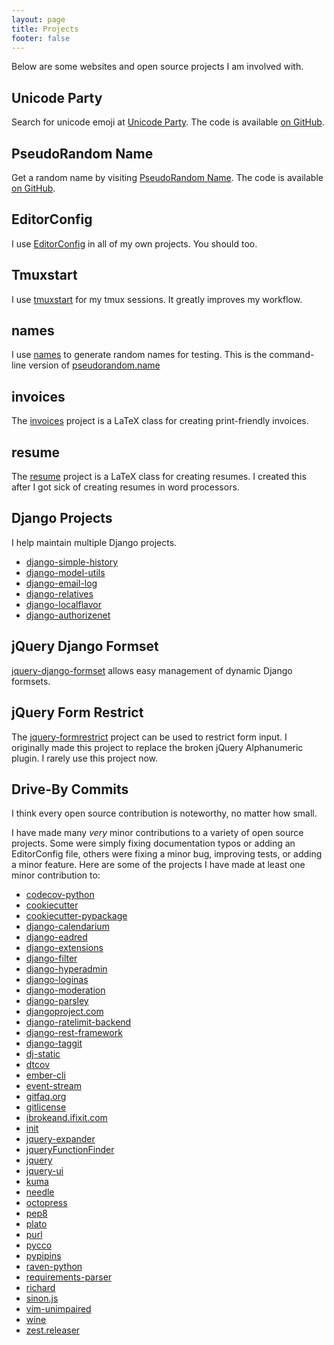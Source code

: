 ```yaml
---
layout: page
title: Projects
footer: false
---
```


Below are some websites and open source projects I am involved with.

## Unicode Party

Search for unicode emoji at [Unicode Party](http://unicode.party).  The code is available [on GitHub](https://github.com/TruthfulTechnology/unicode.party).

## PseudoRandom Name

Get a random name by visiting [PseudoRandom Name](http://www.pseudorandom.name/).  The code is available [on GitHub](https://github.com/treyhunner/pseudorandom.name).

## EditorConfig

I use [EditorConfig][] in all of my own projects.  You should too.

## Tmuxstart

I use [tmuxstart][] for my tmux sessions.  It greatly improves my workflow.

## names

I use [names][] to generate random names for testing.  This is the command-line version of [pseudorandom.name](http://pseudorandom.name)

<!--

## dotfiles

I host my [dotfiles][] on Github.

-->

## invoices

The [invoices][] project is a LaTeX class for creating print-friendly invoices.

## resume

The [resume][] project is a LaTeX class for creating resumes.  I created this
after I got sick of creating resumes in word processors.

## Django Projects

I help maintain multiple Django projects.

- [django-simple-history][]
- [django-model-utils][]
- [django-email-log][]
- [django-relatives][]
- [django-localflavor][]
- [django-authorizenet][]

## jQuery Django Formset

[jquery-django-formset][] allows easy management of dynamic Django formsets.

## jQuery Form Restrict

The [jquery-formrestrict][] project can be used to restrict form input.  I
originally made this project to replace the broken jQuery Alphanumeric plugin.
I rarely use this project now.

## Drive-By Commits

I think every open source contribution is noteworthy, no matter how small.

I have made many *very* minor contributions to a variety of open source projects.  Some were simply fixing documentation typos or adding an EditorConfig file, others were fixing a minor bug, improving tests, or adding a minor feature.  Here are some of the projects I have made at least one minor contribution to:

- [codecov-python][]
- [cookiecutter][]
- [cookiecutter-pypackage][]
- [django-calendarium][]
- [django-eadred][]
- [django-extensions][]
- [django-filter][]
- [django-hyperadmin][]
- [django-loginas][]
- [django-moderation][]
- [django-parsley][]
- [djangoproject.com][]
- [django-ratelimit-backend][]
- [django-rest-framework][]
- [django-taggit][]
- [dj-static][]
- [dtcov][]
- [ember-cli][]
- [event-stream][]
- [gitfaq.org][]
- [gitlicense][]
- [ibrokeand.ifixit.com][]
- [init][]
- [jquery-expander][]
- [jqueryFunctionFinder][]
- [jquery][]
- [jquery-ui][]
- [kuma][]
- [needle][]
- [octopress][]
- [pep8][]
- [plato][]
- [purl][]
- [pycco][]
- [pypipins][]
- [raven-python][]
- [requirements-parser][]
- [richard][]
- [sinon.js][]
- [vim-unimpaired][]
- [wine][]
- [zest.releaser][]

[jquery-django-formset]: https://github.com/treyhunner/jquery-django-formset
[dotfiles]: https://github.com/treyhunner/dotfiles
[django-authorizenet]: https://github.com/zen4ever/django-authorizenet
[django-email-log]: https://github.com/treyhunner/django-email-log
[django-relatives]: https://github.com/treyhunner/django-relatives
[django-model-utils]: https://github.com/carljm/django-model-utils
[django-localflavor]: https://github.com/django/django-localflavor
[django-simple-history]: https://github.com/treyhunner/django-simple-history
[EditorConfig]: http://editorconfig.org
[tmuxstart]: https://github.com/treyhunner/tmuxstart
[names]: https://github.com/treyhunner/names
[invoices]: https://github.com/treyhunner/invoices
[resume]: https://github.com/treyhunner/resume
[jquery-formrestrict]: https://github.com/treyhunner/jquery-formrestrict

[codecov-python]: https://github.com/codecov/codecov-python
[cookiecutter]: https://github.com/audreyr/cookiecutter
[cookiecutter-pypackage]: https://github.com/audreyr/cookiecutter-pypackage
[django-calendarium]: https://github.com/bitmazk/django-calendarium
[django-eadred]: https://github.com/willkg/django-eadred
[django-extensions]: https://github.com/django-extensions/django-extensions
[django-filter]: https://github.com/alex/django-filter
[django-hyperadmin]: https://github.com/zbyte64/django-hyperadmin
[django-loginas]: https://github.com/stochastic-technologies/django-loginas
[django-moderation]: https://github.com/dominno/django-moderation
[django-parsley]: https://github.com/agiliq/django-parsley
[djangoproject.com]: https://github.com/django/djangoproject.com
[django-ratelimit-backend]: https://github.com/brutasse/django-ratelimit-backend
[django-rest-framework]: https://github.com/tomchristie/django-rest-framework
[django-taggit]: https://github.com/alex/django-taggit
[dj-static]: https://github.com/kennethreitz/dj-static
[dtcov]: https://github.com/traff/dtcov
[ember-cli]: https://github.com/stefanpenner/ember-cli
[event-stream]: https://github.com/dominictarr/event-stream
[gitfaq.org]: https://github.com/jsoverson/gitfaq
[gitlicense]: https://github.com/kyleconroy/gitlicense
[ibrokeand.ifixit.com]: https://github.com/iFixit/itbrokeand.ifixit.com
[init]: https://github.com/use-init/init
[jquery-expander]: https://github.com/kswedberg/jquery-expander
[jqueryFunctionFinder]: https://github.com/herrwalter/jqueryFunctionsFinder
[jquery]: https://github.com/jquery/jquery
[jquery-ui]: https://github.com/jquery/jquery-ui
[kuma]: https://github.com/mozilla/kuma
[needle]: https://github.com/bfirsh/needle
[octopress]: https://github.com/imathis/octopress
[pep8]: https://github.com/jcrocholl/pep8
[plato]: https://github.com/es-analysis/plato
[purl]: https://github.com/codeinthehole/purl
[pycco]: https://github.com/fitzgen/pycco
[pypipins]: https://github.com/badges/pypipins
[raven-python]: https://github.com/getsentry/raven-python
[requirements-parser]: https://github.com/davidfischer/requirements-parser
[richard]: https://github.com/pyvideo/richard
[sinon.js]: https://github.com/cjohansen/sinon-web
[vim-unimpaired]: https://github.com/tpope/vim-unimpaired
[wine]: https://www.winehq.org/
[zest.releaser]: https://github.com/zestsoftware/zest.releaser
